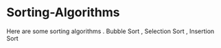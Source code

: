 # Sorting-Algorithms
Here are some sorting algorithms . Bubble Sort , Selection Sort ,  Insertion Sort

